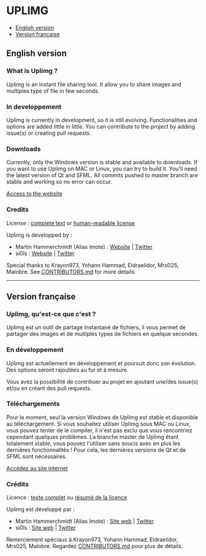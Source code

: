 # UPLIMG

- [English version](#english-version)
- [Version française](#version-fran%C3%A7aise)

## English version

### What is Uplimg ?

Uplimg is an instant file sharing tool.
It allow you to share images and multiples type of file in few seconds.

### In developpement

Uplimg is currently in development, so it is still evolving. Functionalities and options are added little in little. You can contribute to the project by adding issue(s) or creating pull requests.

### Downloads

Currently, only the Windows version is stable and available to downloads. If you want to use Uplimg on MAC or Linux, you can try to build it. You'll need the latest version of Qt and SFML. All commits pushed to master branch are stable and working so no error can occur.

[Access to the website](http://uplmg.com)

### Credits
License : [complete text](https://github.com/Imote/Uplimg/blob/master/LICENSE.md) or [human-readable license](http://creativecommons.org/licenses/by-nc-sa/4.0/)

Uplimg is developped by :
- Martin Hammerchmidt (Alias Imote) : [Website](http://www.imote.eu/)  |  [Twitter](https://twitter.com/_MartinH_)
- si0ls : [Website](http://si0ls.fr/) | [Twitter](https://twitter.com/si0ls)

Special thanks to Krayon973, Yohann Hammad, Eldraeildor, Mrs025, Malobre. See [CONTRIBUTORS.md](https://github.com/Uplimg/Uplimg/blob/master/CONTRIBUTORS.md) for more details.


***

## Version française

### Uplimg, qu'est-ce que c'est ?

Uplimg est un outil de partage instantané de fichiers, il vous permet de partager des images et de multiples types de fichiers en quelque secondes.

### En développement

Uplimg est actuellement en développement et poursuit donc son évolution. Des options seront rajoutées au fur et à mesure.

Vous avez la possibilité de contribuer au projet en ajoutant une/des issue(s) et/ou en créant des pull requests.

### Téléchargements

Pour le moment, seul la version Windows de Uplimg est stable et disponible au téléchargement.
Si vous souhaitez utiliser Uplimg sous MAC ou Linux, vous pouvez tenter de le compiler, il n'est pas exclu que vous rencontriez cependant quelques problèmes. La branche master de Uplimg étant totalement stable, vous pouvez l'utiliser sans soucis avec en plus les dernières fonctionnalités !
Pour cela, les dernières versions de Qt et de SFML sont nécessaires.

[Accédez au site internet](http://uplmg.com)

### Crédits
Licence : [texte complet](https://github.com/Imote/Uplimg/blob/master/LICENSE.md) ou [résumé de la licence](http://creativecommons.org/licenses/by-nc-sa/4.0/)

Uplimg est développé par :
- Martin Hammerchmidt (Alias Imote) : [Site web](http://www.imote.eu/)  |  [Twitter](https://twitter.com/_MartinH_)
- si0ls : [Site web](http://si0ls.fr/) | [Twitter](https://twitter.com/si0ls)

Remerciement spéciaux à Krayon973, Yohann Hammad, Eldraeildor, Mrs025, Malobre. Regardez [CONTRIBUTORS.md](https://github.com/Uplimg/Uplimg/blob/master/CONTRIBUTORS.md) pour plus de détails.
